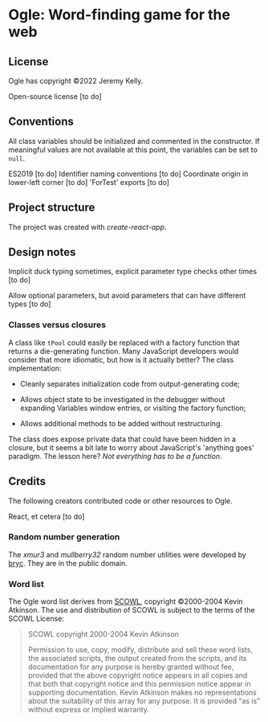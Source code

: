 # Ogle: Word-finding game for the web

## License

Ogle has copyright ©2022 Jeremy Kelly.

Open-source license [to do]


## Conventions

All class variables should be initialized and commented in the constructor. If meaningful values are not available at this point, the variables can be set to `null`.

ES2019 [to do]
Identifier naming conventions [to do]
Coordinate origin in lower-left corner [to do]
'ForTest' exports [to do]


## Project structure

The project was created with _create-react-app_.


## Design notes

Implicit duck typing sometimes, explicit parameter type checks other times [to do]

Allow optional parameters, but avoid parameters that can have different types [to do]


### Classes versus closures

A class like `tPool` could easily be replaced with a factory function that returns a die-generating function. Many JavaScript developers would consider that more idiomatic, but how is it actually better? The class implementation:

- Cleanly separates initialization code from output-generating code;

- Allows object state to be investigated in the debugger without expanding Variables window entries, or visiting the factory function;

- Allows additional methods to be added without restructuring.

The class does expose private data that could have been hidden in a closure, but it seems a bit late to worry about JavaScript's 'anything goes' paradigm. The lesson here? _Not everything has to be a function_.


## Credits

The following creators contributed code or other resources to Ogle.

React, et cetera [to do]


### Random number generation

The _xmur3_ and _mullberry32_ random number utilities were developed by [bryc](https://github.com/bryc/code/blob/master/jshash/PRNGs.md). They are in the public domain.


### Word list

The Ogle word list derives from [SCOWL](http://wordlist.aspell.net/), copyright ©2000-2004 Kevin Atkinson. The use and distribution of SCOWL is subject to the terms of the SCOWL License:

> SCOWL copyright 2000-2004 Kevin Atkinson
>
> Permission to use, copy, modify, distribute and sell these word lists, the
> associated scripts, the output created from the scripts, and its documentation
> for any purpose is hereby granted without fee, provided that the above
> copyright notice appears in all copies and that both that copyright notice and
> this permission notice appear in supporting documentation. Kevin Atkinson
> makes no representations about the suitability of this array for any purpose.
> It is provided "as is" without express or implied warranty.
